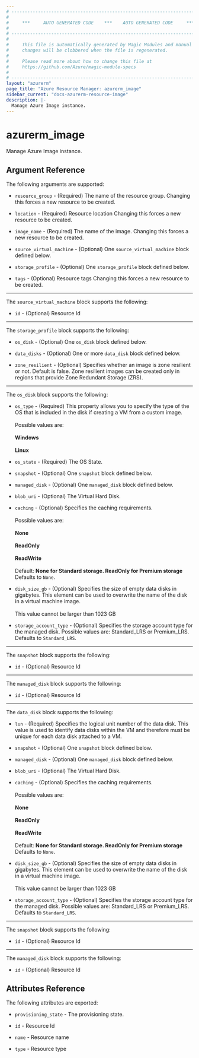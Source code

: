 ```yaml
---
# ----------------------------------------------------------------------------
#
#     ***     AUTO GENERATED CODE    ***    AUTO GENERATED CODE     ***
#
# ----------------------------------------------------------------------------
#
#     This file is automatically generated by Magic Modules and manual
#     changes will be clobbered when the file is regenerated.
#
#     Please read more about how to change this file at
#     https://github.com/Azure/magic-module-specs
#
# ----------------------------------------------------------------------------
layout: "azurerm"
page_title: "Azure Resource Manager: azurerm_image"
sidebar_current: "docs-azurerm-resource-image"
description: |-
  Manage Azure Image instance.
---
```


# azurerm_image

Manage Azure Image instance.


## Argument Reference

The following arguments are supported:

* `resource_group` - (Required) The name of the resource group. Changing this forces a new resource to be created.

* `location` - (Required) Resource location Changing this forces a new resource to be created.

* `image_name` - (Required) The name of the image. Changing this forces a new resource to be created.

* `source_virtual_machine` - (Optional) One `source_virtual_machine` block defined below.

* `storage_profile` - (Optional) One `storage_profile` block defined below.

* `tags` - (Optional) Resource tags Changing this forces a new resource to be created.

---

The `source_virtual_machine` block supports the following:

* `id` - (Optional) Resource Id

---

The `storage_profile` block supports the following:

* `os_disk` - (Optional) One `os_disk` block defined below.

* `data_disks` - (Optional) One or more `data_disk` block defined below.

* `zone_resilient` - (Optional) Specifies whether an image is zone resilient or not. Default is false. Zone resilient images can be created only in regions that provide Zone Redundant Storage (ZRS).


---

The `os_disk` block supports the following:

* `os_type` - (Required) This property allows you to specify the type of the OS that is included in the disk if creating a VM from a custom image. <br><br> Possible values are: <br><br> **Windows** <br><br> **Linux**

* `os_state` - (Required) The OS State.

* `snapshot` - (Optional) One `snapshot` block defined below.

* `managed_disk` - (Optional) One `managed_disk` block defined below.

* `blob_uri` - (Optional) The Virtual Hard Disk.

* `caching` - (Optional) Specifies the caching requirements. <br><br> Possible values are: <br><br> **None** <br><br> **ReadOnly** <br><br> **ReadWrite** <br><br> Default: **None for Standard storage. ReadOnly for Premium storage** Defaults to `None`.

* `disk_size_gb` - (Optional) Specifies the size of empty data disks in gigabytes. This element can be used to overwrite the name of the disk in a virtual machine image. <br><br> This value cannot be larger than 1023 GB

* `storage_account_type` - (Optional) Specifies the storage account type for the managed disk. Possible values are: Standard_LRS or Premium_LRS. Defaults to `Standard_LRS`.


---

The `snapshot` block supports the following:

* `id` - (Optional) Resource Id

---

The `managed_disk` block supports the following:

* `id` - (Optional) Resource Id

---

The `data_disk` block supports the following:

* `lun` - (Required) Specifies the logical unit number of the data disk. This value is used to identify data disks within the VM and therefore must be unique for each data disk attached to a VM.

* `snapshot` - (Optional) One `snapshot` block defined below.

* `managed_disk` - (Optional) One `managed_disk` block defined below.

* `blob_uri` - (Optional) The Virtual Hard Disk.

* `caching` - (Optional) Specifies the caching requirements. <br><br> Possible values are: <br><br> **None** <br><br> **ReadOnly** <br><br> **ReadWrite** <br><br> Default: **None for Standard storage. ReadOnly for Premium storage** Defaults to `None`.

* `disk_size_gb` - (Optional) Specifies the size of empty data disks in gigabytes. This element can be used to overwrite the name of the disk in a virtual machine image. <br><br> This value cannot be larger than 1023 GB

* `storage_account_type` - (Optional) Specifies the storage account type for the managed disk. Possible values are: Standard_LRS or Premium_LRS. Defaults to `Standard_LRS`.


---

The `snapshot` block supports the following:

* `id` - (Optional) Resource Id

---

The `managed_disk` block supports the following:

* `id` - (Optional) Resource Id

## Attributes Reference

The following attributes are exported:

* `provisioning_state` - The provisioning state.

* `id` - Resource Id

* `name` - Resource name

* `type` - Resource type
